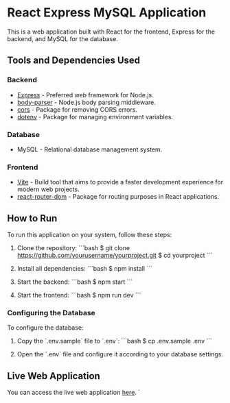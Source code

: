 # React Express MySQL Application

This is a web application built with React for the frontend, Express for the backend, and MySQL for the database.

## Tools and Dependencies Used

### Backend

- [Express](https://expressjs.com/) - Preferred web framework for Node.js.
- [body-parser](https://www.npmjs.com/package/body-parser) - Node.js body parsing middleware.
- [cors](https://www.npmjs.com/package/cors) - Package for removing CORS errors.
- [dotenv](https://www.npmjs.com/package/dotenv) - Package for managing environment variables.

### Database

- MySQL - Relational database management system.

### Frontend

- [Vite](https://vitejs.dev/) - Build tool that aims to provide a faster development experience for modern web projects.
- [react-router-dom](https://reactrouter.com/web/guides/quick-start) - Package for routing purposes in React applications.

## How to Run

To run this application on your system, follow these steps:

1. Clone the repository:
    \`\`\`bash
    $ git clone https://github.com/yourusername/yourproject.git
    $ cd yourproject
    \`\`\`

2. Install all dependencies:
    \`\`\`bash
    $ npm install
    \`\`\`

3. Start the backend:
    \`\`\`bash
    $ npm start
    \`\`\`

4. Start the frontend:
    \`\`\`bash
    $ npm run dev
    \`\`\`

### Configuring the Database

To configure the database:

1. Copy the \`.env.sample\` file to \`.env\`:
    \`\`\`bash
    $ cp .env.sample .env
    \`\`\`

2. Open the \`.env\` file and configure it according to your database settings.

## Live Web Application

You can access the live web application [here](https://react-express-sql.netlify.app/).
`
